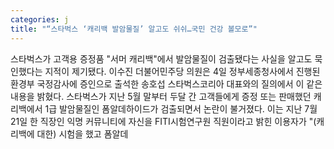 ```yaml
---
categories: j
title: "“스타벅스 ‘캐리백 발암물질’ 알고도 쉬쉬…국민 건강 볼모로”"
---
```

스타벅스가 고객용 증정품 "서머 캐리백"에서 발암물질이 검출됐다는 사실을 알고도 묵인했다는 지적이 제기됐다. 이수진 더불어민주당 의원은 4일 정부세종청사에서 진행된 환경부 국정감사에 증인으로 출석한 송호섭 스타벅스코리아 대표와의 질의에서 이 같은 내용을 밝혔다. 스타벅스가 지난 5월 말부터 두달 간 고객들에게 증정 또는 판매했던 캐리백에서 1급 발암물질인 폼알데하이드가 검출되면서 논란이 불거졌다. 이는 지난 7월21일 한 직장인 익명 커뮤니티에 자신을 FITI시험연구원 직원이라고 밝힌 이용자가 "(캐리백에 대한) 시험을 했고 폼알데